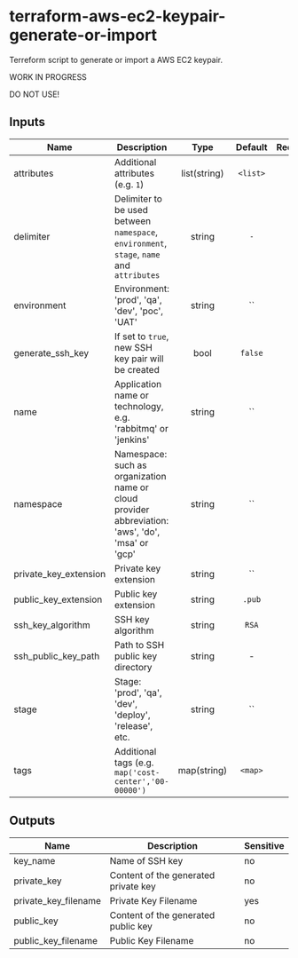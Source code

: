 # terraform-aws-ec2-keypair-generate-or-import
Terreform script to generate or import a AWS EC2 keypair.


WORK IN PROGRESS


DO NOT USE!

## Inputs

| Name | Description | Type | Default | Required |
|------|-------------|:----:|:-----:|:-----:|
| attributes | Additional attributes (e.g. `1`) | list(string) | `<list>` | no |
| delimiter | Delimiter to be used between `namespace`, `environment`, `stage`, `name` and `attributes` | string | `-` | no |
| environment | Environment: 'prod', 'qa', 'dev', 'poc', 'UAT' | string | `` | no |
| generate_ssh_key | If set to `true`, new SSH key pair will be created | bool | `false` | no |
| name | Application name or technology, e.g. 'rabbitmq' or 'jenkins' | string | `` | no |
| namespace | Namespace: such as organization name or cloud provider abbreviation: 'aws', 'do', 'msa' or 'gcp' | string | `` | no |
| private_key_extension | Private key extension | string | `` | no |
| public_key_extension | Public key extension | string | `.pub` | no |
| ssh_key_algorithm | SSH key algorithm | string | `RSA` | no |
| ssh_public_key_path | Path to SSH public key directory | string | - | yes |
| stage | Stage: 'prod', 'qa', 'dev', 'deploy', 'release', etc. | string | `` | no |
| tags | Additional tags (e.g. `map('cost-center','00-00000')` | map(string) | `<map>` | no |

## Outputs

| Name | Description | Sensitive |
|------|-------------|-----------|
| key_name | Name of SSH key | no |
| private_key | Content of the generated private key | no |
| private_key_filename | Private Key Filename | yes |
| public_key | Content of the generated public key | no |
| public_key_filename | Public Key Filename | no |



